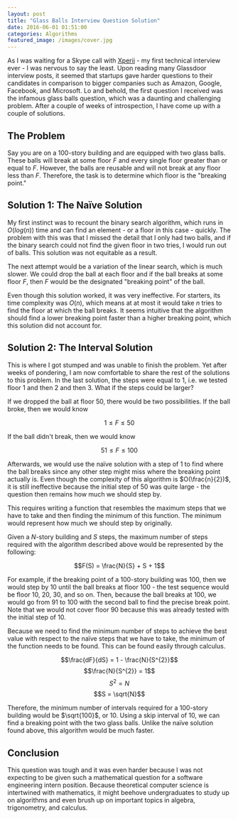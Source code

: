 ```yaml
---
layout: post
title: "Glass Balls Interview Question Solution"
date: 2016-06-01 01:51:00
categories: Algorithms
featured_image: /images/cover.jpg
---
```


As I was waiting for a Skype call with [Xperii](http://xperii.com/) - my first technical interview ever - I was nervous to say the least. Upon reading many Glassdoor interview posts, it seemed that startups gave harder questions to their candidates in comparison to bigger companies such as Amazon, Google, Facebook, and Microsoft. Lo and behold, the first question I received was the infamous glass balls question, which was a daunting and challenging problem. After a couple of weeks of introspection, I have come up with a couple of solutions.

## The Problem

Say you are on a 100-story building and are equipped with two glass balls. These balls will break at some floor $F$ and every single floor greater than or equal to $F$. However, the balls are reusable and will not break at any floor less than $F$. Therefore, the task is to determine which floor is the "breaking point."

## Solution 1: The Naïve Solution

My first instinct was to recount the binary search algorithm, which runs in $O(log(n))$ time and can find an element - or a floor in this case - quickly. The problem with this was that I missed the detail that I only had two balls, and if the binary search could not find the given floor in two tries, I would run out of balls. This solution was not equitable as a result.

The next attempt would be a variation of the linear search, which is much slower. We could drop the ball at each floor and if the ball breaks at some floor $F$, then $F$ would be the designated "breaking point" of the ball.

Even though this solution worked, it was very ineffective. For starters, its time complexity was $O(n)$, which means at at most it would take $n$ tries to find the floor at which the ball breaks. It seems intuitive that the algorithm should find a lower breaking point faster than a higher breaking point, which this solution did not account for.

## Solution 2: The Interval Solution

This is where I got stumped and was unable to finish the problem. Yet after weeks of pondering, I am now comfortable to share the rest of the solutions to this problem. In the last solution, the steps were equal to $1$, i.e. we tested floor $1$ and then $2$ and then $3$. What if the steps could be larger? 

If we dropped the ball at floor $50$, there would be two possibilities. If the ball broke, then we would know 

$$1 \leq F \leq 50$$

If the ball didn't break, then we would know 

$$51 \leq F \leq 100$$

Afterwards, we would use the naïve solution with a step of $1$ to find where the ball breaks since any other step might miss where the breaking point actually is. Even though the complexity of this algorithm is $O(\frac{n}{2})$, it is still ineffective because the initial step of $50$ was quite large - the question then remains how much we should step by.

This requires writing a function that resembles the maximum steps that we have to take and then finding the minimum of this function. The minimum would represent how much we should step by originally.

Given a $N$-story building and $S$ steps, the maximum number of steps required with the algorithm described above would be represented by the following:

$$F(S) = \frac{N}{S} + S + 1$$

For example, if the breaking point of a $100$-story building was $100$, then we would step by $10$ until the ball breaks at floor $100$ - the test sequence would be floor $10$, $20$, $30$, and so on. Then, because the ball breaks at $100$, we would go from $91$ to $100$ with the second ball to find the precise break point. Note that we would not cover floor $90$ because this was already tested with the initial step of $10$. 

Because we need to find the minimum number of steps to achieve the best value with respect to the naïve steps that we have to take, the minimum of the function needs to be found. This can be found easily through calculus.

$$\frac{dF}{dS} = 1 - \frac{N}{S^{2}}$$
$$\frac{N}{S^{2}} = 1$$
$$S^{2} = N$$
$$S = \sqrt{N}$$

Therefore, the minimum number of intervals required for a $100$-story building would be $\sqrt{100}$, or $10$. Using a skip interval of $10$, we can find a breaking point with the two glass balls. Unlike the naïve solution found above, this algorithm would be much faster.

## Conclusion

This question was tough and it was even harder because I was not expecting to be given such a mathematical question for a software engineering intern position. Because theoretical computer science is intertwined with mathematics, it might beehove undergraduates to study up on algorithms and even brush up on important topics in algebra, trigonometry, and calculus.